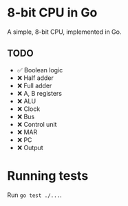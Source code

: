 # 8-bit CPU in Go

A simple, 8-bit CPU, implemented in Go.

## TODO

- ✅ Boolean logic 
- ❌ Half adder
- ❌ Full adder
- ❌ A, B registers
- ❌ ALU
- ❌ Clock
- ❌ Bus
- ❌ Control unit
- ❌ MAR
- ❌ PC
- ❌ Output

# Running tests

Run `go test ./...`.